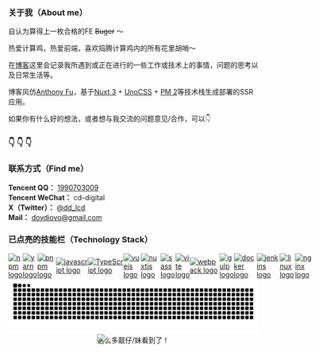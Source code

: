 <!-- ## Hello there！ 👋 -->
### 关于我（About me）
自认为算得上一枚合格的FE ~~Buger~~ ～<br /> 

热爱计算鸡，热爱前端，喜欢捣腾计算鸡内的所有花里胡哨～ <br />

在[博客](https://agxm.fun)这里会记录我所遇到或正在进行的一些工作或技术上的事情，问题的思考以及日常生活等。

博客风仿[Anthony Fu](https://antfu.me)，基于[Nuxt 3](https://nuxt.com) + [UnoCSS](https://unocss.dev) + [PM 2](https://pm2.keymetrics.io)等技术栈生成部署的SSR应用。

如果你有什么好的想法，或者想与我交流的问题意见/合作，可以👇

### 👇 👇 👇

<!-- install了不少的package，也造了几个业务型的package，希望大家在生活里面，也能有build出自己的Good Life~
“The Life” program is being build… -->


### 联系方式（Find me）
**Tencent QQ：** [1990703009](mqqwpa://im/chat?chat_type=wpa&uin=1990703009&version=1&src_type=web&web_src=agxm.fun) <br />
**Tencent WeChat：** cd-digital <br />
**X（Twitter）：** [@dd_lcd](https://x.com/dd_lcd) <br />
**Mail：** <doydiovo@gmail.com> <br />


### 已点亮的技能栏（Technology Stack）

<div align="left" style="display: flex;align-items: center;">
  <a href="https://www.npmjs.com" title="npmjs" target="_blank" rel="noreferrer noopener"><img src="https://skillicons.dev/icons?i=npm" alt="npm logo" style="margin: 0 auto;" /></a>
  <img width="12" style="margin: 0 auto;" />
  <a href="https://classic.yarnpkg.com/en/" title="yarn" target="_blank" rel="noreferrer noopener"><img src="https://skillicons.dev/icons?i=yarn" alt="yarn logo" style="margin: 0 auto;" /></a>
  <img width="12" style="margin: 0 auto;" />
  <a href="https://pnpm.io" title="pnpm" target="_blank" rel="noreferrer noopener"><img src="https://skillicons.dev/icons?i=pnpm" alt="pnpm logo" style="margin: 0 auto;" /></a>
  <img width="12" style="margin: 0 auto;" />
  <a href="https://developer.mozilla.org/en-US/docs/Web/JavaScript" title="JavaScript" target="_blank" rel="noreferrer noopener"><img src="https://skillicons.dev/icons?i=js" alt="javascript logo" style="margin: 0 auto;" /></a>
  <img width="12" style="margin: 0 auto;" />
  <a href="https://www.typescriptlang.org" title="TypeScript" target="_blank" rel="noreferrer noopener"><img src="https://skillicons.dev/icons?i=ts" alt="TypeScript logo" style="margin: 0 auto;" /></a>
  <img width="12" style="margin: 0 auto;" />
  <a href="https://cn.vuejs.org" title="Vue.js" target="_blank" rel="noreferrer noopener"><img src="https://skillicons.dev/icons?i=vue" alt="vuejs logo" style="margin: 0 auto;" /></a>
  <img width="12" style="margin: 0 auto;" />
  <a href="https://nuxt.com" title="nuxtjs" target="_blank" rel="noreferrer noopener"><img src="https://skillicons.dev/icons?i=nuxtjs" alt="nuxtjs logo" style="margin: 0 auto;" /></a>
  <img width="12" style="margin: 0 auto;" />
  <a href="https://sass-lang.com" title="sass" target="_blank" rel="noreferrer noopener"><img src="https://skillicons.dev/icons?i=sass" alt="sass logo" style="margin: 0 auto;" /></a>
  <img width="12" style="margin: 0 auto;" />
  <a href="https://vitejs.dev" title="Vite" target="_blank" rel="noreferrer noopener"><img src="https://skillicons.dev/icons?i=vite" alt="vite logo" style="margin: 0 auto;" /></a>
  <img width="12" style="margin: 0 auto;" />
  <a href="#" title="webpack" target="_blank" rel="noreferrer noopener"><img src="https://skillicons.dev/icons?i=webpack" alt="webpack logo" style="margin: 0 auto;" /></a>
  <img width="12" style="margin: 0 auto;" />
  <a href="#" title="gulp" target="_blank" rel="noreferrer noopener"><img src="https://skillicons.dev/icons?i=gulp" alt="gulp logo" style="margin: 0 auto;" /></a>
  <img width="12" style="margin: 0 auto;" />
  <a href="#" title="docker" target="_blank" rel="noreferrer noopener"><img src="https://skillicons.dev/icons?i=docker" alt="docker logo" style="margin: 0 auto;" /></a>
  <img width="12" style="margin: 0 auto;" />
  <a href="#" title="jenkins" target="_blank" rel="noreferrer noopener"><img src="https://skillicons.dev/icons?i=jenkins" alt="jenkins logo" style="margin: 0 auto;" /></a>
  <img width="12" style="margin: 0 auto;" />
  <a href="#" title="linux" target="_blank" rel="noreferrer noopener"><img src="https://skillicons.dev/icons?i=linux" alt="linux logo" style="margin: 0 auto;" /></a>
  <img width="12" style="margin: 0 auto;" />
  <a href="#" title="nginx" target="_blank" rel="noreferrer noopener"><img src="https://skillicons.dev/icons?i=nginx" alt="nginx logo" style="margin: 0 auto;" /></a>
</div>

<!--
![TypeScript](https://img.shields.io/badge/TypeScript-3178C6?logo=typescript&logoColor=fff&style=flat)
<a href="https://nodejs.org" title="Node.js"><img src="https://img.shields.io/badge/Node.js-339933?logo=nodedotjs&logoColor=fff&style=flat" style="margin: 0 auto;" /></a>
![React.js](https://img.shields.io/badge/React-61DAFB?logo=react&logoColor=fff&style=flat)
![Unocss](https://img.shields.io/badge/Unocss-333333?logo=unocss&logoColor=fff&style=flat)
![Nest](https://img.shields.io/badge/Nest-E0234E?logo=nestjs&logoColor=fff&style=flat)
![Rust](https://img.shields.io/badge/Rust-000000?logo=rust&logoColor=fff&style=flat)
<a href="https://" title=""><img src="https://skillicons.dev/icons?i=git" alt="git logo" style="margin: 0 auto;" /></a>
-->

<img src="https://raw.githubusercontent.com/doydi/doydi/output/snake.svg" alt="Snake animation" style="margin: 0 auto;" />

<br />

<div align="center" style="display: flex;justify-content: center;">
  
  <p style="display: flex;align-items: center;margin: 0;position: relative;">这么多靓仔/妹看到了！<img src="https://komarev.com/ghpvc/?username=doydi&label=😮&style=for-the-badge" style="display: inline;margin: 0 auto;position: absolute;top: -0.125rem;" /></p>
  
</div>
